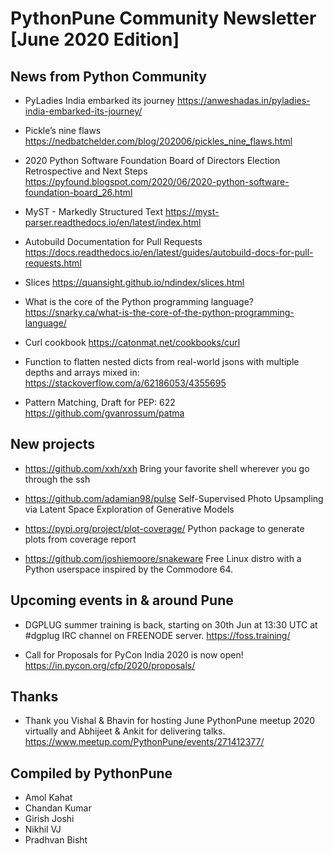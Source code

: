 # PythonPune Community Newsletter [June 2020 Edition]

## News from Python Community

* PyLadies India embarked its journey 
  https://anweshadas.in/pyladies-india-embarked-its-journey/

* Pickle’s nine flaws 
  https://nedbatchelder.com/blog/202006/pickles_nine_flaws.html

* 2020 Python Software Foundation Board of Directors Election Retrospective and Next Steps 
  https://pyfound.blogspot.com/2020/06/2020-python-software-foundation-board_26.html

* MyST - Markedly Structured Text 
  https://myst-parser.readthedocs.io/en/latest/index.html

 * Autobuild Documentation for Pull Requests 
   https://docs.readthedocs.io/en/latest/guides/autobuild-docs-for-pull-requests.html

 * Slices 
   https://quansight.github.io/ndindex/slices.html

 * What is the core of the Python programming language? 
   https://snarky.ca/what-is-the-core-of-the-python-programming-language/

 * Curl cookbook
   https://catonmat.net/cookbooks/curl

 * Function to flatten nested dicts from real-world jsons with multiple depths and arrays mixed in:
   https://stackoverflow.com/a/62186053/4355695

 * Pattern Matching, Draft for PEP: 622 
   https://github.com/gvanrossum/patma

## New projects

* https://github.com/xxh/xxh 
  Bring your favorite shell wherever you go through the ssh

* https://github.com/adamian98/pulse 
  Self-Supervised Photo Upsampling via Latent Space Exploration of Generative Models

* https://pypi.org/project/plot-coverage/ 
  Python package to generate plots from coverage report

* https://github.com/joshiemoore/snakeware 
  Free Linux distro with a Python userspace inspired by the Commodore 64.

## Upcoming events in & around Pune

* DGPLUG summer training is back, starting on 30th Jun at 13:30 UTC at
  #dgplug IRC channel on FREENODE server. 
  https://foss.training/

* Call for Proposals for PyCon India 2020 is now open! 
  https://in.pycon.org/cfp/2020/proposals/

## Thanks

* Thank you Vishal & Bhavin for hosting June PythonPune meetup 2020 virtually and
  Abhijeet & Ankit for delivering talks. 
  https://www.meetup.com/PythonPune/events/271412377/

## Compiled by PythonPune

* Amol Kahat
* Chandan Kumar
* Girish Joshi
* Nikhil VJ
* Pradhvan Bisht
